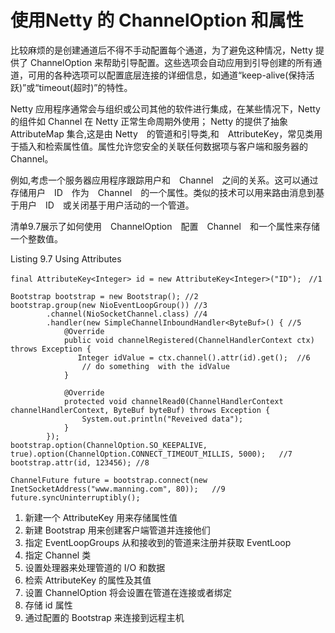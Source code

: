 使用Netty 的 ChannelOption 和属性
====

比较麻烦的是创建通道后不得不手动配置每个通道，为了避免这种情况，Netty 提供了 ChannelOption 来帮助引导配置。这些选项会自动应用到引导创建的所有通道，可用的各种选项可以配置底层连接的详细信息，如通道“keep-alive(保持活跃)”或“timeout(超时)”的特性。

Netty 应用程序通常会与组织或公司其他的软件进行集成，在某些情况下，Netty 的组件如 Channel 在 Netty 正常生命周期外使用；
Netty 的提供了抽象 AttributeMap 集合,这是由 Netty　的管道和引导类,和　AttributeKey<T>，常见类用于插入和检索属性值。属性允许您安全的关联任何数据项与客户端和服务器的　Channel。

例如,考虑一个服务器应用程序跟踪用户和　Channel　之间的关系。这可以通过存储用户　ID　作为　Channel　的一个属性。类似的技术可以用来路由消息到基于用户　ID　或关闭基于用户活动的一个管道。

清单9.7展示了如何使用　ChannelOption　配置　Channel　和一个属性来存储一个整数值。

Listing 9.7 Using Attributes

	final AttributeKey<Integer> id = new AttributeKey<Integer>("ID");　//1
	
	Bootstrap bootstrap = new Bootstrap(); //2
	bootstrap.group(new NioEventLoopGroup()) //3
			.channel(NioSocketChannel.class) //4
	        .handler(new SimpleChannelInboundHandler<ByteBuf>() { //5
	            @Override
	            public void channelRegistered(ChannelHandlerContext ctx) throws Exception {
	               Integer idValue = ctx.channel().attr(id).get();  //6
	                // do something  with the idValue
	            }
	
	            @Override
	            protected void channelRead0(ChannelHandlerContext channelHandlerContext, ByteBuf byteBuf) throws Exception {
	                System.out.println("Reveived data");
	            }
	        });
	bootstrap.option(ChannelOption.SO_KEEPALIVE, true).option(ChannelOption.CONNECT_TIMEOUT_MILLIS, 5000);   //7
	bootstrap.attr(id, 123456); //8

	ChannelFuture future = bootstrap.connect(new InetSocketAddress("www.manning.com", 80));   //9
	future.syncUninterruptibly();

1. 新建一个 AttributeKey 用来存储属性值
2. 新建 Bootstrap 用来创建客户端管道并连接他们
3. 指定 EventLoopGroups 从和接收到的管道来注册并获取 EventLoop
4. 指定 Channel 类
5. 设置处理器来处理管道的 I/O 和数据
6. 检索 AttributeKey 的属性及其值
7. 设置 ChannelOption 将会设置在管道在连接或者绑定
8. 存储 id 属性
9. 通过配置的 Bootstrap 来连接到远程主机